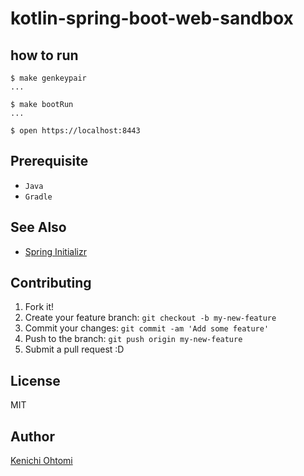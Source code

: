 # kotlin-spring-boot-web-sandbox

## how to run

```console
$ make genkeypair
...

$ make bootRun
...

$ open https://localhost:8443
```

## Prerequisite

- `Java`
- `Gradle`

## See Also

- [Spring Initializr](https://start.spring.io/#!language=kotlin)

## Contributing

1. Fork it!
1. Create your feature branch: `git checkout -b my-new-feature`
1. Commit your changes: `git commit -am 'Add some feature'`
1. Push to the branch: `git push origin my-new-feature`
1. Submit a pull request :D

## License

MIT

## Author

[Kenichi Ohtomi](https://github.com/ohtomi)
